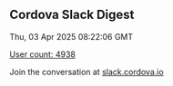 ## Cordova Slack Digest
Thu, 03 Apr 2025 08:22:06 GMT

[User count: 4938](https://cordova.slack.com/)


Join the conversation at [slack.cordova.io](http://slack.cordova.io/)
